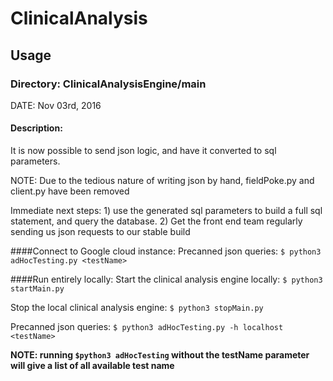 # ClinicalAnalysis

## Usage
### Directory: ClinicalAnalysisEngine/main
DATE: Nov 03rd, 2016

#### Description:
It is now possible to send json logic, and have it converted to sql parameters.

NOTE: Due to the tedious nature of writing json by hand, fieldPoke.py and client.py have been removed

Immediate next steps: 1) use the generated sql parameters to build a full sql statement, and query the database. 2) Get the front end team regularly sending us json requests to our stable build

####Connect to Google cloud instance:
Precanned json queries: `$ python3 adHocTesting.py <testName>`

####Run entirely locally:
Start the clinical analysis engine locally: `$ python3 startMain.py`

Stop the local clinical analysis engine: `$ python3 stopMain.py`

Precanned json queries: `$ python3 adHocTesting.py -h localhost <testName>`


**NOTE: running `$python3 adHocTesting` without the testName parameter will give a list of all available test name**
